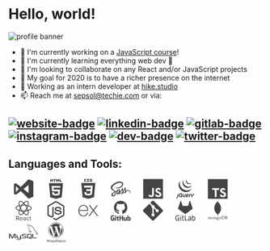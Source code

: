 <!-- https://github.com/sepsol/sepsol/blob/master/ = ./ -->

# Hello, world!

![profile banner](https://github.com/sepsol/sepsol/blob/master/assets/banner/sepsol-nature.gif)

- 🔭 I'm currently working on a [JavaScript course][course]!
- 🌱 I'm currently learning everything web dev 🕺
- 👯 I'm looking to collaborate on any React and/or JavaScript projects
- 🎯 My goal for 2020 is to have a richer presence on the internet
- 💼 Working as an intern developer at [hike.studio][hike]
- 📫 Reach me at [sepsol@techie.com][email] or via:

[![website-badge]][website]
[![linkedin-badge]][linkedin]
[![gitlab-badge]][gitlab]
[![instagram-badge]][instagram]
[![dev-badge]][dev]
[![twitter-badge]][twitter]
---

## Languages and Tools:
![VisualStudio icon](https://github.com/sepsol/sepsol/blob/master/assets/icons/png/VisualStudio.png)
![HTML icon](https://github.com/sepsol/sepsol/blob/master/assets/icons/png/HTML.png)
![CSS icon](https://github.com/sepsol/sepsol/blob/master/assets/icons/png/CSS.png)
![SASS icon](https://github.com/sepsol/sepsol/blob/master/assets/icons/png/SASS.png)
![JavaScript icon](https://github.com/sepsol/sepsol/blob/master/assets/icons/png/JavaScript.png)
![jQuery icon](https://github.com/sepsol/sepsol/blob/master/assets/icons/png/jQuery.png)
![TypeScript icon](https://github.com/sepsol/sepsol/blob/master/assets/icons/png/TypeScript.png)
![ReactJS icon](https://github.com/sepsol/sepsol/blob/master/assets/icons/png/ReactJS.png)
![NodeJS icon](https://github.com/sepsol/sepsol/blob/master/assets/icons/png/NodeJS.png)
![ExpressJS icon](https://github.com/sepsol/sepsol/blob/master/assets/icons/png/ExpressJS.png)
![GitHub icon](https://github.com/sepsol/sepsol/blob/master/assets/icons/png/GitHub.png)
![Git icon](https://github.com/sepsol/sepsol/blob/master/assets/icons/png/Git.png)
![GitLab icon](https://github.com/sepsol/sepsol/blob/master/assets/icons/png/GitLab.png)
![MongoDB icon](https://github.com/sepsol/sepsol/blob/master/assets/icons/png/MongoDB.png)
![MySQL icon](https://github.com/sepsol/sepsol/blob/master/assets/icons/png/MySQL.png)
![WordPress icon](https://github.com/sepsol/sepsol/blob/master/assets/icons/png/WordPress.png)

<!-- TODO: Redux // after ReactJS // before: Redux -->
<!-- TODO: GraphQL // after: Redux // before: NodeJS -->
<!-- TODO: PostgreSQL // after: MongoDB // before: MySQL -->

<!-- 
  TODO: 
  heroku
  bootstrap
  php
  laravel
  adobe xd
  photoshop
  illustrator
-->




<!-- START: md definitions -->
  [hike]: https://hike.studio/
  [course]: https://learniaa.com/

  [email]: mailto:sepsol@techie.com
  [website]: https://sepsol.github.io/
  [github]: https://github.com/sepsol
  [gitlab]: https://gitlab.com/sepsol
  [dev]: https://dev.to/sepsol
  [linkedin]: https://www.linkedin.com/in/sepsol/
  [twitter]: https://twitter.com/mr_sepsol
  [facebook]: https://www.facebook.com/sepsol
  [instagram]: https://www.instagram.com/mr_sepsol/

  [email-badge]: https://img.shields.io/badge/-sepsol@techie.com-004485?style=flat-square&labelColor=004485&logo=Gmail&logoColor=white
  [website-badge]: https://img.shields.io/badge/-sepsol.github.io-4E4F4F?style=flat-square&labelColor=4E4F4F&logo=Internet-Explorer&logoColor=white
  [github-badge]: https://img.shields.io/badge/-@sepsol-24292E?style=flat-square&labelColor=24292E&logo=GitHub&logoColor=white
  [gitlab-badge]: https://img.shields.io/badge/-@sepsol-FA7035?style=flat-square&labelColor=FA7035&logo=Gitlab&logoColor=white
  [dev-badge]: https://img.shields.io/badge/-@sepsol-8F7CF2?style=flat-square&labelColor=8F7CF2&logo=Dev.to&logoColor=white
  [linkedin-badge]: https://img.shields.io/badge/-@sepsol-0678BE?style=flat-square&labelColor=0678BE&logo=Linkedin&logoColor=white
  [twitter-badge]: https://img.shields.io/badge/-@mr__sepsol-0099DD?style=flat-square&labelColor=0099DD&logo=Twitter&logoColor=white
  [facebook-badge]: https://img.shields.io/badge/-@sepsol-4267B2?style=flat-square&labelColor=4267B2&logo=Facebook&logoColor=white
  [instagram-badge]: https://img.shields.io/badge/-@mr__sepsol-D7008A?style=flat-square&labelColor=D7008A&logo=Instagram&logoColor=white

  <!-- [html-icon]: <svg viewBox="0 0 128 128"><path fill="#E44D26" d="M19.569 27l8.087 89.919 36.289 9.682 36.39-9.499 8.096-90.102h-88.862zm72.041 20.471l-.507 5.834-.223 2.695h-42.569l1.017 12h40.54l-.271 2.231-2.615 28.909-.192 1.69-22.79 6.134v-.005l-.027.012-22.777-5.916-1.546-17.055h11.168l.791 8.46 12.385 3.139.006-.234v.012l12.412-2.649 1.296-13.728h-38.555l-2.734-30.836-.267-3.164h55.724000000000004l-.266 2.471zM27.956 1.627h5.622v5.556h5.144v-5.556h5.623v16.822h-5.623v-5.633h-5.143v5.633h-5.623v-16.822zM51.738 7.206h-4.95v-5.579h15.525v5.579h-4.952v11.243h-5.623v-11.243zM64.777 1.627h5.862l3.607 5.911 3.603-5.911h5.865v16.822h-5.601v-8.338l-3.867 5.981h-.098l-3.87-5.981v8.338h-5.502v-16.822zM86.513 1.627h5.624v11.262h7.907v5.561h-13.531v-16.823z"></path></svg> -->
<!-- END: md definitions -->



<!--
**sepsol/sepsol** is a ✨ _special_ ✨ repository because its `README.md` (this file) appears on your GitHub profile.

Here are some ideas to get you started:

- 🔭 I’m currently working on ...
- 🌱 I’m currently learning ...
- 👯 I’m looking to collaborate on ...
- 🤔 I’m looking for help with ...
- 💬 Ask me about ...
- 📫 How to reach me: ...
- 😄 Pronouns: ...
- ⚡ Fun fact: ...
-->
